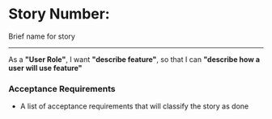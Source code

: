 # Story Number:
Brief name for story

----

As a **"User Role"**, I want **"describe feature"**, so that I can **"describe how a user will use feature"**

### Acceptance Requirements
* A list of acceptance requirements that will classify the story as done

